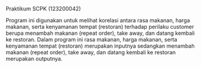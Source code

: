 Praktikum SCPK (123200042)

Program ini digunakan untuk melihat korelasi antara rasa makanan, harga makanan, serta kenyamanan tempat (restoran) terhadap perilaku customer berupa menambah makanan (repeat order), take away, dan datang kembali ke restoran. Dalam program ini rasa makanan, harga makanan, serta kenyamanan tempat (restoran) merupakan inputnya sedangkan menambah makanan (repeat order), take away, dan datang kembali ke restoran merupakan outputnya.
